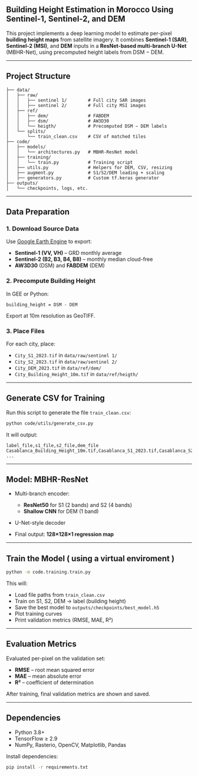 ## Building Height Estimation in Morocco Using Sentinel-1, Sentinel-2, and DEM

This project implements a deep learning model to estimate per-pixel **building height maps** from satellite imagery. It combines **Sentinel-1 (SAR)**, **Sentinel-2 (MSI)**, and **DEM** inputs in a **ResNet-based multi-branch U-Net** (MBHR-Net), using precomputed height labels from DSM − DEM.

---

## Project Structure

```
├── data/
│   ├── raw/
│   │   ├── sentinel 1/        # Full city SAR images
│   │   ├── sentinel 2/        # Full city MSI images
│   ├── ref/
│   │   ├── dem/               # FABDEM
│   │   ├── dsm/               # AW3D30
│   │   └── heigth/            # Precomputed DSM − DEM labels
│   └── splits/
│       └── train_clean.csv    # CSV of matched tiles
├── code/
│   ├── models/
│   │   └── architectures.py   # MBHR-ResNet model
│   ├── training/
│   │   └── train.py           # Training script
│   ├── utils.py               # Helpers for DEM, CSV, resizing
│   ├── augment.py             # S1/S2/DEM loading + scaling
│   ├── generators.py          # Custom tf.keras generator
├── outputs/
│   └── checkpoints, logs, etc.
```

---

## Data Preparation

### 1. **Download Source Data**

Use [Google Earth Engine](https://code.earthengine.google.com/) to export:

* **Sentinel-1 (VV, VH)** – GRD monthly average
* **Sentinel-2 (B2, B3, B4, B8)** – monthly median cloud-free
* **AW3D30** (DSM) and **FABDEM** (DEM)

### 2. **Precompute Building Height**

In GEE or Python:

```
building_height = DSM - DEM
```

Export at 10m resolution as GeoTIFF.

### 3. **Place Files**

For each city, place:

* `City_S1_2023.tif` in `data/raw/sentinel 1/`
* `City_S2_2023.tif` in `data/raw/sentinel 2/`
* `City_DEM_2023.tif` in `data/ref/dem/`
* `City_Building_Height_10m.tif` in `data/ref/heigth/`

---

## Generate CSV for Training

Run this script to generate the file `train_clean.csv`:

```bash
python code/utils/generate_csv.py
```

It will output:

```csv
label_file,s1_file,s2_file,dem_file
Casablanca_Building_Height_10m.tif,Casablanca_S1_2023.tif,Casablanca_S2_2023.tif,Casablanca_DEM_2023.tif
...
```

---

## Model: MBHR-ResNet

* Multi-branch encoder:

  * **ResNet50** for S1 (2 bands) and S2 (4 bands)
  * **Shallow CNN** for DEM (1 band)
* U-Net-style decoder
* Final output: **128×128×1 regression map**

---

## Train the Model ( using a virtual enviroment ) 

```bash
python -m code.training.train.py
```

This will:

* Load file paths from `train_clean.csv`
* Train on S1, S2, DEM → label (building height)
* Save the best model to `outputs/checkpoints/best_model.h5`
* Plot training curves
* Print validation metrics (RMSE, MAE, R²)

---

## Evaluation Metrics

Evaluated per-pixel on the validation set:

* **RMSE** – root mean squared error
* **MAE** – mean absolute error
* **R²** – coefficient of determination

After training, final validation metrics are shown and saved.

---

## Dependencies

* Python 3.8+
* TensorFlow ≥ 2.9
* NumPy, Rasterio, OpenCV, Matplotlib, Pandas

Install dependencies:

```bash
pip install -r requirements.txt
```
